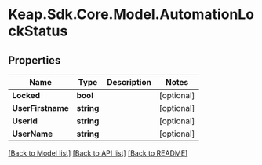 # Keap.Sdk.Core.Model.AutomationLockStatus

## Properties

Name | Type | Description | Notes
------------ | ------------- | ------------- | -------------
**Locked** | **bool** |  | [optional] 
**UserFirstname** | **string** |  | [optional] 
**UserId** | **string** |  | [optional] 
**UserName** | **string** |  | [optional] 

[[Back to Model list]](../README.md#documentation-for-models) [[Back to API list]](../README.md#documentation-for-api-endpoints) [[Back to README]](../README.md)

